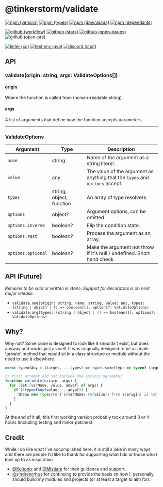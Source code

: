 # @tinkerstorm/validate

[![npm (version)](https://badgen.net/npm/v/@tinkerstorm/validate)](https://npm.im/@tinkerstorm/validate)
[![npm (types)](https://badgen.net/npm/types/@tinkerstorm/validate)](https://npm.im/@tinkerstorm/validate)
[![npm (downloads)](https://badgen.net/npm/dw/@tinkerstorm/validate)](https://npm.im/@tinkerstorm/validate)
[![npm (dependants)](https://badgen.net/npm/dependents/@tinkerstorm/validate)](https://npm.im/@tinkerstorm/validate)

[![github (workflow)](https://github.com/TinkerStorm/validate/workflows/Build/badge.svg)](https://github.com/TinkerStorm/validate/actions)
[![github (stars)](https://badgen.net/github/stars/TinkerStorm/validate)](https://github.com/TinkerStorm/validate/stargazers)
[![github (open-issues)](https://badgen.net/github/open-issues/TinkerStorm/validate)](https://github.com/TinkerStorm/validate/issues)
[![github (open-prs)](https://badgen.net/github/open-prs/TinkerStorm/validate)](https://github.com/TinkerStorm/validate/pulls)

[![linter (xo)](https://badgen.net/badge/🎨%20linter/xo/690DCA)](https://github.com/xojs/xo)
[![test env (ava)](https://badgen.net/badge/🧰%20toolbox/ava/F84824)](https://github.com/avajs/ava)
[![discord (chat)](https://badgen.net/badge/discord/chat/7289DA?icon=discord)](https://discord.gg/Bb3JQQG)

## API

### validate(origin: string, args: ValidateOptions[])

#### origin

Where the function is called from (human-readable string).

#### args

A list of arguments that define how the function accepts parameters.

---

### ValidateOptions

| Argument           | Type                     | Description                                                                  |
| ------------------ | ------------------------ | ---------------------------------------------------------------------------- |
| `name`             | string                   | Name of the argument as a string literal.                                    |
| `value`            | any                      | The value of the argument as anything that the `types` and `options` accept. |
| `types`            | string, object, function | An array of type resolvers.                                                  |
| `options`          | object?                  | Argument options, can be omitted.                                            |
| `options.inverse`  | boolean?                 | Flip the condition state.                                                    |
| `options.rest`     | boolean?                 | Process the argument as an array.                                            |
| `options.optional` | boolean?                 | Make the argument not throw if it's null / undefined. Short hand check.      |

## API (Future)

*Remains to be said or written in stone. Support for decorators is on next major release.*

- `validate.one(origin: string, name: string, value: any, types: (string | object | () => boolean)[], options?: ValidateOptions)`
- `validate.arg(types: (string | object | () => boolean)[], options?: ValidateOptions)`

## Why?

Why not? Some code is designed to look like it shouldn't exist, but does anyway and works just as well. It was originally designed to be a simple 'private' method that would sit in a class structure or module without the need to use it elsewhere.

```js
const typeofAny = (target, ...types) => types.some(type => typeof target === type);

// first attempt did not include the options parameter
function validate(origin, args) {
  for (let [varName, value, anyof] of args) {
    if (!typeofAny(value, ...anyof)) {
      throw new TypeError(`${varName} (${value}) from ${origin} is not of any type ${anyof}`);
    }
  }
}
```

At the end of it all, this first working version probably took around 3 or 4 hours (including testing and minor patches).

## Credit

While I do like what I've accomplished here, it is still a joke in many ways and there are people I'd like to thank for supporting what I do or those who I look up to as inspiration.

- [@Koltonix](https://github.com/Koltonix) and [@Mistiare](https://github.com/Mistiare) for their guidance and support.
- [@sindresorhus](https://github.com/sindresorhus) for continuing to provide the basis on how I, personally, should build my modules and projects (or at least a target to aim for).